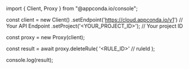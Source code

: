 import { Client, Proxy } from "@appconda.io/console";

const client = new Client()
    .setEndpoint('https://cloud.appconda.io/v1') // Your API Endpoint
    .setProject('<YOUR_PROJECT_ID>'); // Your project ID

const proxy = new Proxy(client);

const result = await proxy.deleteRule(
    '<RULE_ID>' // ruleId
);

console.log(result);
